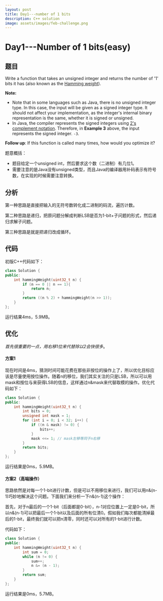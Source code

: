 ```yaml
---
layout: post
title: Day1---number of 1 bits
description: C++ solution
image: assets/images/feb-challenge.png
---
```


# Day1---Number of 1 bits(easy)

## 题目

Write a function that takes an unsigned integer and returns the number of '1' bits it has (also known as the [Hamming weight](http://en.wikipedia.org/wiki/Hamming_weight)).

**Note:**

- Note that in some languages such as Java, there is no unsigned integer type. In this case, the input will be given as a signed integer type. It should not affect your implementation, as the integer's internal binary representation is the same, whether it is signed or unsigned.
- In Java, the compiler represents the signed integers using [2's complement notation](https://en.wikipedia.org/wiki/Two's_complement). Therefore, in **Example 3** above, the input represents the signed integer. `-3`.

**Follow up**: If this function is called many times, how would you optimize it?

题意概括：

* 题目给定一个unsigned int，然后要求这个数（二进制）有几位1。
* 需要注意的是Java没有unsigned类型，而且Java的编译器用补码表示有符号数，在实现的时候需要注意转换。

## 分析

第一种思路是直接把输入的无符号数转化成二进制的码流，遍历计数。

第二种思路是递归，把原问题分解成判断LSB是否为1-bit+子问题的形式，然后递归求解子问题。

第三种思路是就是把递归改成循环。

## 代码

初版C++代码如下：

```c++
class Solution {
public:
    int hammingWeight(uint32_t n) {
        if (n == 0 || n == 1){
            return n;
        }
        return ((n % 2) + hammingWeight(n >> 1));
    }
};
```

运行结果4ms，5.9MB。

## 优化

*首先很重要的一点，用右移1位来代替除以2会快很多*。

#### 方案1

现在时间是4ms，猜测时间可能花费在那些非按位的操作上了，所以优化目标应该是尽量使用按位操作。随着n的移位，我们其实关注的只是LSB，所以可以用mask和按位与来获得LSB的信息，这样通过n&mask来代替取模的操作。优化代码如下：

```c++
class Solution {
public:
    int hammingWeight(uint32_t n) {
        int bits = 0;
        unsigned int mask = 1;
        for (int i = 0; i < 32; i++) {
            if ((n & mask) != 0) {
                bits++;
            }
            mask <<= 1; // mask左移等同于n右移
        }
        return bits;
    }
};
```

运行结果是0ms，5.9MB。

#### 方案2（高端操作）

思路依然是对每一个1-bit进行计数，但是可以不用移位来进行，我们可以用n&(n-1)巧妙地解决这个问题。下面我们来分析一下n&(n-1)这个操作：

首先，对于n最后的一个1-bit（后面都是0-bit），n-1对应位置上一定是0-bit，所以n&(n-1)可以把最后一个1-bit以及后面的所有位清0。假如我们每次都能清掉最后的1-bit，最终我们就可以把n清零，同时还可以对所有的1-bit进行计数。

代码如下：

```c++
class Solution {
public:
    int hammingWeight(uint32_t n) {
        int sum = 0;
        while (n != 0) {
            sum++;
            n &= (n - 1);
        }
        return sum;
    }
};
```

运行结果是0ms，5.7MB。